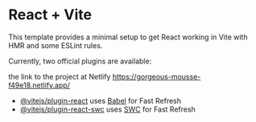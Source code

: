 # React + Vite

This template provides a minimal setup to get React working in Vite with HMR and some ESLint rules.

Currently, two official plugins are available:

the link to the project at Netlify
https://gorgeous-mousse-f49e18.netlify.app/

- [@vitejs/plugin-react](https://github.com/vitejs/vite-plugin-react/blob/main/packages/plugin-react/README.md) uses [Babel](https://babeljs.io/) for Fast Refresh
- [@vitejs/plugin-react-swc](https://github.com/vitejs/vite-plugin-react-swc) uses [SWC](https://swc.rs/) for Fast Refresh
